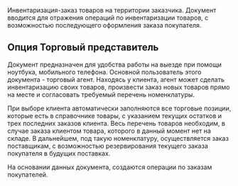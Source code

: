 ﻿Инвентаризация-заказ товаров на территории заказчика. Документ вводится для отражения операций по инвентаризации товаров, с возможностью последующего оформления заказа покупателя.

## Опция Торговый представитель

Документ предназначен для удобства работы на выезде при помощи ноутбука, мобильного телефона. Основной пользователь этого документа - торговый агент. Находясь у клиента, агент может сделать инвентаризацию своих товаров, произвести заказ новых товаров прямо на месте и согласовать требуемый перечень номенклатуры.

При выборе клиента автоматически заполняются все торговые позиции, которые есть в справочнике товары, с указанием текущих остатков и трех последних заказов клиента. Весь перечень товаров необходим, в случае заказа клиентом товара, которого в данный момент нет на складе. В дальнейшем, под такую номенклатуру, осуществляется заказ поставщикам, с возможностью резервирования текущего заказа покупателя в будущих поставках.

На основании данных документа, создаются операции по заказам покупателей.
